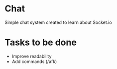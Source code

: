 # Chat
Simple chat system created to learn about Socket.io

# Tasks to be done
  - Improve readability
  - Add commands (/afk)


